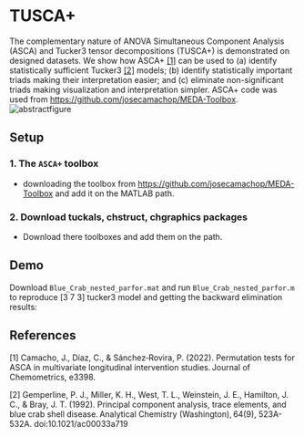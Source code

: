 TUSCA+
=======
The complementary nature of ANOVA Simultaneous Component Analysis (ASCA) and Tucker3 tensor decompositions (TUSCA+) is demonstrated on designed datasets. We show how ASCA+ [\[1\]](#references) can be used to (a) identify statistically sufficient Tucker3 [\[2\]](#references) models; (b) identify statistically important triads making their interpretation easier; and (c) eliminate non-significant triads making visualization and interpretation simpler. 
ASCA+ code was used from https://github.com/josecamachop/MEDA-Toolbox. 
![abstractfigure](https://github.com/FarnooshKoleini/TUSCA-/assets/99754293/709cce72-d9e7-4174-8e8d-a699efd678bd)

## Setup

### 1. The `ASCA+` toolbox
 * downloading the toolbox from https://github.com/josecamachop/MEDA-Toolbox and add it on the MATLAB path.

### 2. Download tuckals, chstruct, chgraphics packages
  * Download there toolboxes and add them on the path.

## Demo

Download `Blue_Crab_nested_parfor.mat` and run `Blue_Crab_nested_parfor.m` to reproduce [3 7 3] tucker3 model and getting the backward elimination results:



## References

\[1\] Camacho, J., Díaz, C., & Sánchez‐Rovira, P. (2022). Permutation tests for ASCA in multivariate longitudinal intervention studies. Journal of Chemometrics, e3398. 

\[2\] Gemperline, P. J., Miller, K. H., West, T. L., Weinstein, J. E., Hamilton, J. C., & Bray, J. T. (1992). Principal component analysis, trace elements, and blue crab shell disease. Analytical Chemistry (Washington), 64(9), 523A-532A. doi:10.1021/ac00033a719
